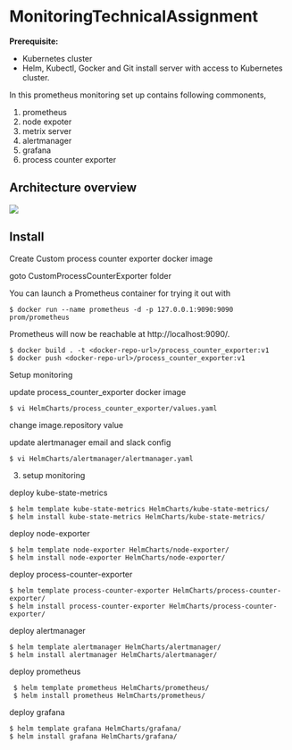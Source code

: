 # MonitoringTechnicalAssignment

**Prerequisite:**

* Kubernetes cluster
* Helm, Kubectl, Gocker and Git install server with access to Kubernetes cluster.



In this prometheus monitoring set up contains following commonents, 
1. prometheus
2. node expoter
3. metrix server
4. alertmanager
5. grafana
6. process counter exporter

## Architecture overview

![](https://monitoringdiagrams.s3.ap-southeast-1.amazonaws.com/PrometheusSetup.png)

## Install

Create Custom process counter exporter docker image

goto CustomProcessCounterExporter folder

You can launch a Prometheus container for trying it out with

    $ docker run --name prometheus -d -p 127.0.0.1:9090:9090 prom/prometheus

Prometheus will now be reachable at http://localhost:9090/.

    $ docker build . -t <docker-repo-url>/process_counter_exporter:v1
    $ docker push <docker-repo-url>/process_counter_exporter:v1


Setup monitoring 


update process_counter_exporter docker image

    $ vi HelmCharts/process_counter_exporter/values.yaml

change image.repository value

update alertmanager email and slack config

    $ vi HelmCharts/alertmanager/alertmanager.yaml


3. setup monitoring

deploy kube-state-metrics

    $ helm template kube-state-metrics HelmCharts/kube-state-metrics/
    $ helm install kube-state-metrics HelmCharts/kube-state-metrics/

deploy node-exporter 

    $ helm template node-exporter HelmCharts/node-exporter/
    $ helm install node-exporter HelmCharts/node-exporter/


deploy process-counter-exporter 

    $ helm template process-counter-exporter HelmCharts/process-counter-exporter/
    $ helm install process-counter-exporter HelmCharts/process-counter-exporter/


deploy alertmanager 

    $ helm template alertmanager HelmCharts/alertmanager/
    $ helm install alertmanager HelmCharts/alertmanager/


deploy prometheus 

     $ helm template prometheus HelmCharts/prometheus/
     $ helm install prometheus HelmCharts/prometheus/


deploy grafana 

    $ helm template grafana HelmCharts/grafana/
    $ helm install grafana HelmCharts/grafana/
